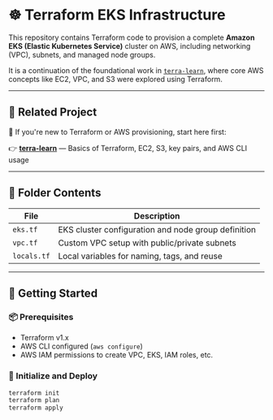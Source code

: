 # ☸️ Terraform EKS Infrastructure

This repository contains Terraform code to provision a complete **Amazon EKS (Elastic Kubernetes Service)** cluster on AWS, including networking (VPC), subnets, and managed node groups.

It is a continuation of the foundational work in [`terra-learn`](https://github.com/Kani-shk/terra-learn), where core AWS concepts like EC2, VPC, and S3 were explored using Terraform.

---

## 🔗 Related Project

🧱 If you're new to Terraform or AWS provisioning, start here first:

👉 [**terra-learn**](https://github.com/Kani-shk/terra-learn) — Basics of Terraform, EC2, S3, key pairs, and AWS CLI usage

---

## 📁 Folder Contents

| File         | Description                                         |
|--------------|-----------------------------------------------------|
| `eks.tf`     | EKS cluster configuration and node group definition |
| `vpc.tf`     | Custom VPC setup with public/private subnets        |
| `locals.tf`  | Local variables for naming, tags, and reuse         |

---

## 🚀 Getting Started

### 📦 Prerequisites
- Terraform v1.x
- AWS CLI configured (`aws configure`)
- AWS IAM permissions to create VPC, EKS, IAM roles, etc.

### 🔧 Initialize and Deploy

```bash
terraform init
terraform plan
terraform apply
